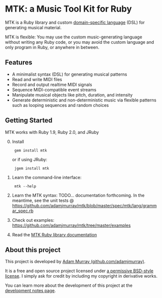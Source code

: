 MTK: a Music Tool Kit for Ruby
===

MTK is a Ruby library and custom [domain-specific language](https://en.wikipedia.org/wiki/Domain-specific_language) (DSL) for generating musical material.

MTK is flexible: You may use the custom music-generating language without writing any Ruby code, or you may avoid the custom language
 and only program in Ruby, or anywhere in between.


Features
--------
* A minimalist syntax (DSL) for generating musical patterns
* Read and write MIDI files
* Record and output realtime MIDI signals
* Sequence MIDI-compatible event streams
* Manipulate musical objects like pitch, duration, and intensity
* Generate deterministic and non-deterministic music via flexible patterns such as looping sequences and random choices

Getting Started
---------------

MTK works with Ruby 1.9, Ruby 2.0, and JRuby

0. Install

        gem install mtk

    or if using JRuby:

        jgem install mtk

0. Learn the command-line interface:

        mtk --help

0. Learn the MTK syntax: TODO... documentation forthcoming. In the meantime, see the unit tests @ https://github.com/adamjmurray/mtk/blob/master/spec/mtk/lang/grammar_spec.rb

0. Check out examples: https://github.com/adamjmurray/mtk/tree/master/examples

0. Read the [MTK Ruby library documentation](http://rdoc.info/gems/mtk/0.0.3.1/frames)


About this project
------------------
This project is developed by [Adam Murray (github.com/adamjmurray)](http://github.com/adamjmurray).

It is a free and open source project licensed under [a permissive BSD-style license](https://raw.github.com/adamjmurray/mtk/master/LICENSE.txt).
I simply ask for credit by including my copyright in derivative works.

You can learn more about the development of this project at the [development notes page](https://github.com/adamjmurray/mtk/blob/master/DEVELOPMENT_NOTES.md).